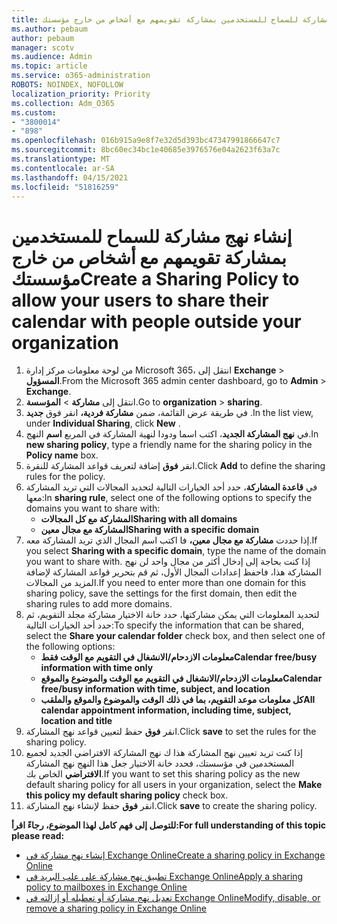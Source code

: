 ```yaml
---
title: إنشاء نهج مشاركة للسماح للمستخدمين بمشاركة تقويمهم مع أشخاص من خارج مؤسستك
ms.author: pebaum
author: pebaum
manager: scotv
ms.audience: Admin
ms.topic: article
ms.service: o365-administration
ROBOTS: NOINDEX, NOFOLLOW
localization_priority: Priority
ms.collection: Adm_O365
ms.custom:
- "3800014"
- "898"
ms.openlocfilehash: 016b915a9e8f7e32d5d393bc47347991866647c7
ms.sourcegitcommit: 8bc60ec34bc1e40685e3976576e04a2623f63a7c
ms.translationtype: MT
ms.contentlocale: ar-SA
ms.lasthandoff: 04/15/2021
ms.locfileid: "51816259"
---
```

# <a name="create-a-sharing-policy-to-allow-your-users-to-share-their-calendar-with-people-outside-your-organization"></a><span data-ttu-id="49f2c-102">إنشاء نهج مشاركة للسماح للمستخدمين بمشاركة تقويمهم مع أشخاص من خارج مؤسستك</span><span class="sxs-lookup"><span data-stu-id="49f2c-102">Create a Sharing Policy to allow your users to share their calendar with people outside your organization</span></span>

1. <span data-ttu-id="49f2c-103">من لوحة معلومات مركز إدارة Microsoft 365، انتقل إلى **Exchange**  >  **المسؤول**.</span><span class="sxs-lookup"><span data-stu-id="49f2c-103">From the Microsoft 365 admin center dashboard, go to **Admin** > **Exchange**.</span></span>
2. <span data-ttu-id="49f2c-104">انتقل إلى **مشاركة**  >  **المؤسسة**.</span><span class="sxs-lookup"><span data-stu-id="49f2c-104">Go to **organization** > **sharing**.</span></span>
3. <span data-ttu-id="49f2c-105">في طريقة عرض القائمة، ضمن **مشاركة فردية،** انقر فوق **جديد** .</span><span class="sxs-lookup"><span data-stu-id="49f2c-105">In the list view, under **Individual Sharing**, click **New** .</span></span>
4. <span data-ttu-id="49f2c-106">في **نهج المشاركة الجديد**، اكتب اسما ودودا لنهية المشاركة في المربع **اسم** النهج.</span><span class="sxs-lookup"><span data-stu-id="49f2c-106">In **new sharing policy**, type a friendly name for the sharing policy in the **Policy name** box.</span></span>
5. <span data-ttu-id="49f2c-107">انقر **فوق**  إضافة لتعريف قواعد المشاركة للنقرة.</span><span class="sxs-lookup"><span data-stu-id="49f2c-107">Click **Add**  to define the sharing rules for the policy.</span></span>
6. <span data-ttu-id="49f2c-108">في **قاعدة المشاركة**، حدد أحد الخيارات التالية لتحديد المجالات التي تريد المشاركة معها:</span><span class="sxs-lookup"><span data-stu-id="49f2c-108">In **sharing rule**, select one of the following options to specify the domains you want to share with:</span></span>
    - <span data-ttu-id="49f2c-109">**المشاركة مع كل المجالات**</span><span class="sxs-lookup"><span data-stu-id="49f2c-109">**Sharing with all domains**</span></span>
    - <span data-ttu-id="49f2c-110">**المشاركة مع مجال معين**</span><span class="sxs-lookup"><span data-stu-id="49f2c-110">**Sharing with a specific domain**</span></span>
8. <span data-ttu-id="49f2c-111">إذا حددت **مشاركة مع مجال معين،** فا اكتب اسم المجال الذي تريد المشاركة معه.</span><span class="sxs-lookup"><span data-stu-id="49f2c-111">If you select **Sharing with a specific domain**, type the name of the domain you want to share with.</span></span> <span data-ttu-id="49f2c-112">إذا كنت بحاجة إلى إدخال أكثر من مجال واحد لن نهج المشاركة هذا، فاحفظ إعدادات المجال الأول، ثم قم بتحرير قواعد المشاركة لإضافة المزيد من المجالات.</span><span class="sxs-lookup"><span data-stu-id="49f2c-112">If you need to enter more than one domain for this sharing policy, save the settings for the first domain, then edit the sharing rules to add more domains.</span></span>
9. <span data-ttu-id="49f2c-113">لتحديد المعلومات التي يمكن مشاركتها،  حدد خانة الاختيار مشاركة مجلد التقويم، ثم حدد أحد الخيارات التالية:</span><span class="sxs-lookup"><span data-stu-id="49f2c-113">To specify the information that can be shared, select the **Share your calendar folder** check box, and then select one of the following options:</span></span>
    - <span data-ttu-id="49f2c-114">**معلومات الازدحام/الانشغال في التقويم مع الوقت فقط**</span><span class="sxs-lookup"><span data-stu-id="49f2c-114">**Calendar free/busy information with time only**</span></span>
    - <span data-ttu-id="49f2c-115">**معلومات الازدحام/الانشغال في التقويم مع الوقت والموضوع والموقع**</span><span class="sxs-lookup"><span data-stu-id="49f2c-115">**Calendar free/busy information with time, subject, and location**</span></span>
    - <span data-ttu-id="49f2c-116">**كل معلومات موعد التقويم، بما في ذلك الوقت والموضوع والموقع والملقب**</span><span class="sxs-lookup"><span data-stu-id="49f2c-116">**All calendar appointment information, including time, subject, location and title**</span></span>
11. <span data-ttu-id="49f2c-117">انقر **فوق** حفظ لتعيين قواعد نهج المشاركة.</span><span class="sxs-lookup"><span data-stu-id="49f2c-117">Click **save** to set the rules for the sharing policy.</span></span>
12. <span data-ttu-id="49f2c-118">إذا كنت تريد تعيين نهج المشاركة هذا ك نهج المشاركة الافتراضي الجديد لجميع المستخدمين في مؤسستك، فحدد خانة الاختيار جعل هذا النهج نهج المشاركة **الافتراضي** الخاص بك.</span><span class="sxs-lookup"><span data-stu-id="49f2c-118">If you want to set this sharing policy as the new default sharing policy for all users in your organization, select the **Make this policy my default sharing policy** check box.</span></span>
13. <span data-ttu-id="49f2c-119">انقر **فوق** حفظ لإنشاء نهج المشاركة.</span><span class="sxs-lookup"><span data-stu-id="49f2c-119">Click **save** to create the sharing policy.</span></span>  

<span data-ttu-id="49f2c-120">**للتوصل إلى فهم كامل لهذا الموضوع، رجاءً اقرأ:**</span><span class="sxs-lookup"><span data-stu-id="49f2c-120">**For full understanding of this topic please read:**</span></span>

- [<span data-ttu-id="49f2c-121">إنشاء نهج مشاركة في Exchange Online</span><span class="sxs-lookup"><span data-stu-id="49f2c-121">Create a sharing policy in Exchange Online</span></span>](https://docs.microsoft.com/exchange/sharing/sharing-policies/create-a-sharing-policy)
- [<span data-ttu-id="49f2c-122">تطبيق نهج مشاركة على علب البريد في Exchange Online</span><span class="sxs-lookup"><span data-stu-id="49f2c-122">Apply a sharing policy to mailboxes in Exchange Online</span></span>](https://docs.microsoft.com/exchange/sharing/sharing-policies/apply-a-sharing-policy)
- [<span data-ttu-id="49f2c-123">تعديل نهج مشاركة أو تعطيله أو إزالته في Exchange Online</span><span class="sxs-lookup"><span data-stu-id="49f2c-123">Modify, disable, or remove a sharing policy in Exchange Online</span></span>](https://docs.microsoft.com/exchange/sharing/sharing-policies/modify-a-sharing-policy)